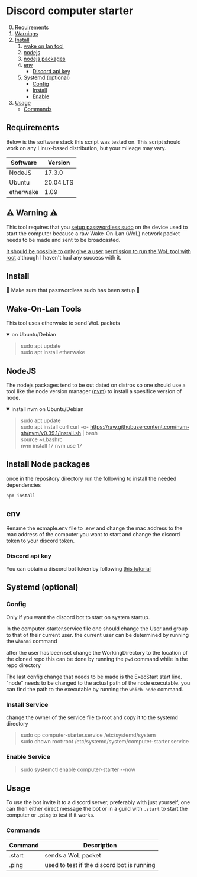  # Discord computer starter
 0. [Requirements](#requirements) 
 1. [Warnings](#warning-warning-warning)
 2. [Install](#install)
    1. [wake on lan tool](#wake-on-lan-tools)
    2. [nodejs](#nodejs)
    3. [nodejs packages](#install-node-packages)
    4. [env](#env)
        - [Discord api key](#discord-api-key)
    5. [Systemd (optional)](#systemd-optional)
        - [Config](#config)
        - [Install](#install-service)
        - [Enable](#enable-service)
 3. [Usage](#usage)
    - [Commands](#commands)

 ## Requirements

 Below is the software stack this script was tested on. This script should work on any Linux-based distribution, but your mileage may vary.

| Software      | Version |
| ----------- | ----------- |
| NodeJS      | 17.3.0      |
| Ubuntu      | 20.04 LTS   |
| etherwake   | 1.09        |

 ## :warning: Warning :warning:
 
 This tool requires that you [setup passwordless sudo](https://serverfault.com/questions/160581/how-to-setup-passwordless-sudo-on-linux) on the device used to start the computer because a raw Wake-On-Lan (WoL) network packet needs to be made and sent to be broadcasted.  
  
 [It should be possible to only give a user permission to run the WoL tool with root](https://askubuntu.com/questions/159007/how-do-i-run-specific-sudo-commands-without-a-password) although I haven't had any success with it.



 ## Install

 :rotating_light: Make sure that passwordless sudo has been setup :rotating_light:

 ## Wake-On-Lan Tools
 This tool uses etherwake to send WoL packets
 <details open>
  <summary>on Ubuntu/Debian</summary>

  > sudo apt update  
  > sudo apt install etherwake

 </details>

 ## NodeJS
  The nodejs packages tend to be out dated on distros so one should use a tool like the node version manager ([nvm](https://github.com/nvm-sh/nvm)) to install a spesifice version of node.
  <details open>
  <summary>install nvm on Ubuntu/Debian</summary>

  > sudo apt update  
  > sudo apt install curl
  > curl -o- https://raw.githubusercontent.com/nvm-sh/nvm/v0.39.1/install.sh | bash  
  > source ~/.bashrc  
  > nvm install 17
  > nvm use 17

 </details>

 ## Install Node packages
  once in the repository directory run the following to install the needed dependencies  
    
    npm install

 ## env
 Rename the exmaple.env file to .env and change the mac address to the mac address of the computer you want to start and change the discord token to your discord token.

 ### Discord api key
  You can obtain a discord bot token by following [this tutorial](https://www.writebots.com/discord-bot-token/)

## Systemd (optional)

### Config

 Only if you want the discord bot to start on system startup.

 In the computer-starter.service file one should change the User and group to that of their current user. the current user can be determined by running the <code>whoami</code> command  

 after the user has been set change the WorkingDirectory to the location of the cloned repo this can be done by running the <code>pwd</code> command while in the repo directory

 The last config change that needs to be made is the ExecStart start line. "node" needs to be changed to the actual path of the node executable. you can find the path to the executable by running the <code>which node</code> command.

 ### Install Service
  
  change the owner of the service file to root and copy it to the systemd directory

  > sudo cp computer-starter.service /etc/systemd/system  
  > sudo chown root:root /etc/systemd/system/computer-starter.service

 ### Enable Service
  
 > sudo systemctl enable computer-starter --now

 ## Usage

 To use the bot invite it to a discord server, preferably with just yourself, one can then either direct message the bot or in a guild with <code>.start</code> to start the computer or <code>.ping</code> to test if it works.

 ### Commands

 | Command      | Description |
| ----------- | ----------- |
| .start      | sends a WoL packet      |
| .ping      | used to test if the discord bot is running   |